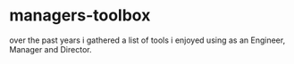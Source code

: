 # managers-toolbox
over the past years i gathered a list of tools i enjoyed using as an Engineer, Manager and Director.

